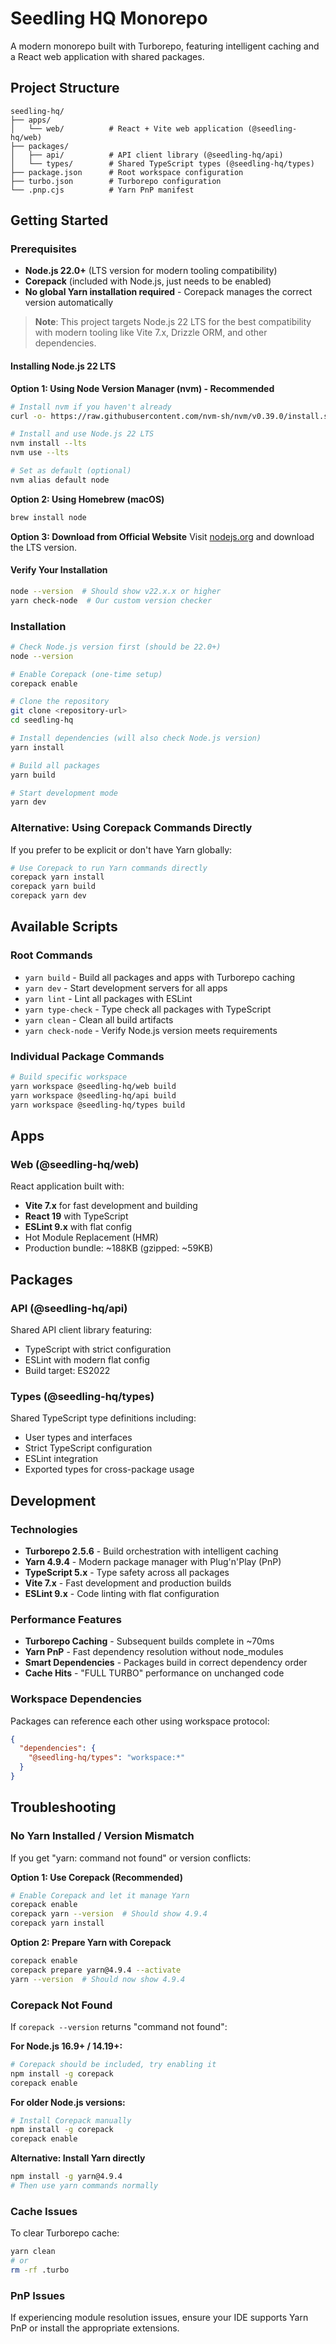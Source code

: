 # Seedling HQ Monorepo

A modern monorepo built with Turborepo, featuring intelligent caching and a React web application with shared packages.

## Project Structure

```
seedling-hq/
├── apps/
│   └── web/          # React + Vite web application (@seedling-hq/web)
├── packages/
│   ├── api/          # API client library (@seedling-hq/api)
│   └── types/        # Shared TypeScript types (@seedling-hq/types)
├── package.json      # Root workspace configuration
├── turbo.json        # Turborepo configuration
└── .pnp.cjs          # Yarn PnP manifest
```

## Getting Started

### Prerequisites

- **Node.js 22.0+** (LTS version for modern tooling compatibility)
- **Corepack** (included with Node.js, just needs to be enabled)
- **No global Yarn installation required** - Corepack manages the correct version automatically

> **Note**: This project targets Node.js 22 LTS for the best compatibility with modern tooling like Vite 7.x, Drizzle ORM, and other dependencies.

#### Installing Node.js 22 LTS

**Option 1: Using Node Version Manager (nvm) - Recommended**
```bash
# Install nvm if you haven't already
curl -o- https://raw.githubusercontent.com/nvm-sh/nvm/v0.39.0/install.sh | bash

# Install and use Node.js 22 LTS
nvm install --lts
nvm use --lts

# Set as default (optional)
nvm alias default node
```

**Option 2: Using Homebrew (macOS)**
```bash
brew install node
```

**Option 3: Download from Official Website**
Visit [nodejs.org](https://nodejs.org/) and download the LTS version.

#### Verify Your Installation
```bash
node --version  # Should show v22.x.x or higher
yarn check-node  # Our custom version checker
```

### Installation

```bash
# Check Node.js version first (should be 22.0+)
node --version

# Enable Corepack (one-time setup)
corepack enable

# Clone the repository
git clone <repository-url>
cd seedling-hq

# Install dependencies (will also check Node.js version)
yarn install

# Build all packages
yarn build

# Start development mode
yarn dev
```

### Alternative: Using Corepack Commands Directly

If you prefer to be explicit or don't have Yarn globally:

```bash
# Use Corepack to run Yarn commands directly
corepack yarn install
corepack yarn build
corepack yarn dev
```

## Available Scripts

### Root Commands
- `yarn build` - Build all packages and apps with Turborepo caching
- `yarn dev` - Start development servers for all apps
- `yarn lint` - Lint all packages with ESLint
- `yarn type-check` - Type check all packages with TypeScript
- `yarn clean` - Clean all build artifacts
- `yarn check-node` - Verify Node.js version meets requirements

### Individual Package Commands
```bash
# Build specific workspace
yarn workspace @seedling-hq/web build
yarn workspace @seedling-hq/api build
yarn workspace @seedling-hq/types build
```

## Apps

### Web (@seedling-hq/web)
React application built with:
- **Vite 7.x** for fast development and building
- **React 19** with TypeScript
- **ESLint 9.x** with flat config
- Hot Module Replacement (HMR)
- Production bundle: ~188KB (gzipped: ~59KB)

## Packages

### API (@seedling-hq/api)
Shared API client library featuring:
- TypeScript with strict configuration
- ESLint with modern flat config
- Build target: ES2022

### Types (@seedling-hq/types)
Shared TypeScript type definitions including:
- User types and interfaces
- Strict TypeScript configuration
- ESLint integration
- Exported types for cross-package usage

## Development

### Technologies
- **Turborepo 2.5.6** - Build orchestration with intelligent caching
- **Yarn 4.9.4** - Modern package manager with Plug'n'Play (PnP)
- **TypeScript 5.x** - Type safety across all packages
- **Vite 7.x** - Fast development and production builds
- **ESLint 9.x** - Code linting with flat configuration

### Performance Features
- **Turborepo Caching** - Subsequent builds complete in ~70ms
- **Yarn PnP** - Fast dependency resolution without node_modules
- **Smart Dependencies** - Packages build in correct dependency order
- **Cache Hits** - "FULL TURBO" performance on unchanged code

### Workspace Dependencies
Packages can reference each other using workspace protocol:
```json
{
  "dependencies": {
    "@seedling-hq/types": "workspace:*"
  }
}
```

## Troubleshooting

### No Yarn Installed / Version Mismatch
If you get "yarn: command not found" or version conflicts:

**Option 1: Use Corepack (Recommended)**
```bash
# Enable Corepack and let it manage Yarn
corepack enable
corepack yarn --version  # Should show 4.9.4
corepack yarn install
```

**Option 2: Prepare Yarn with Corepack**
```bash
corepack enable
corepack prepare yarn@4.9.4 --activate
yarn --version  # Should now show 4.9.4
```

### Corepack Not Found
If `corepack --version` returns "command not found":

**For Node.js 16.9+ / 14.19+:**
```bash
# Corepack should be included, try enabling it
npm install -g corepack
corepack enable
```

**For older Node.js versions:**
```bash
# Install Corepack manually
npm install -g corepack
corepack enable
```

**Alternative: Install Yarn directly**
```bash
npm install -g yarn@4.9.4
# Then use yarn commands normally
```

### Cache Issues
To clear Turborepo cache:
```bash
yarn clean
# or
rm -rf .turbo
```

### PnP Issues
If experiencing module resolution issues, ensure your IDE supports Yarn PnP or install the appropriate extensions.
